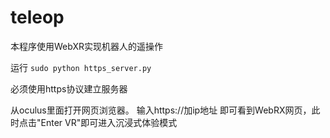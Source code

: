 # teleop

本程序使用WebXR实现机器人的遥操作

运行
`sudo python https_server.py`

必须使用https协议建立服务器

从oculus里面打开网页浏览器。
输入https://加ip地址
即可看到WebRX网页，此时点击"Enter VR"即可进入沉浸式体验模式